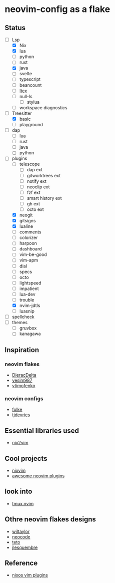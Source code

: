 # neovim-config as a flake

## Status
- [ ] Lsp
    - [x] Nix
    - [x] lua
    - [ ] python
    - [ ] rust
    - [x] java
    - [ ] svelte
    - [ ] typescript
    - [ ] beancount
    - [ ] [ltex](https://github.com/valentjn/ltex-ls)
    - [ ] null-ls
        - [ ] stylua
    - [ ] workspace diagnostics
- [ ] Treesitter
    - [x] basic
    - [ ] playground
- [ ] dap
    - [ ] lua
    - [ ] rust
    - [ ] java
    - [ ] python
- [ ] plugins
    - [ ] telescope
        - [ ] dap ext
        - [ ] gitworktrees ext
        - [ ] notify ext
        - [ ] neoclip ext
        - [ ] fzf ext
        - [ ] smart history ext
        - [ ] gh ext
        - [ ] octo ext
    - [x] neogit
    - [x] gitsigns
    - [x] lualine
    - [ ] comments
    - [ ] colorizer
    - [ ] harpoon
    - [ ] dashboard
    - [ ] vim-be-good
    - [ ] vim-apm
    - [ ] dial
    - [ ] specs
    - [ ] octo
    - [ ] lightspeed
    - [ ] impatient
    - [ ] lua-dev
    - [ ] trouble
    - [x] nvim-jdtls
    - [ ] luasnip
- [ ] spellcheck
- [ ] themes
    - [ ] gruvbox
    - [ ] kanagawa

## Inspiration

### neovim flakes
- [DieracDelta](https://github.com/DieracDelta/vimconfig)
- [vesim987](https://github.com/vesim987/nixos-config)
- [vtimofenko](https://github.com/VTimofeenko/nvim-flake)

### neovim configs
- [folke](https://github.com/folke/dot)
- [tjdevries](https://github.com/tjdevries/config_manager/tree/master/xdg_config/nvim)

## Essential libraries used

- [nix2vim](https://github.com/gytis-ivaskevicius/nix2vim)

## Cool projects

- [nixvim](https://github.com/pta2002/nixvim)
- [awesome neovim plugins](https://awesomeopensource.com/project/rockerBOO/awesome-neovim)

## look into

- [tmux.nvim](https://github.com/aserowy/tmux.nvim)

## Othre neovim flakes designs

- [wiltaylor](https://github.com/wiltaylor/neovim-flake)
- [neocode](https://github.com/aserowy/neocode)
- [teto](https://github.com/teto/home)
- [jlesquembre](https://github.com/jlesquembre/dotfiles/blob/master/home-manager/neovim.nix)

## Reference
- [nixos vim plugins](https://github.com/NixOS/nixpkgs/blob/nixos-21.11/pkgs/misc/vim-plugins/generated.nix)
